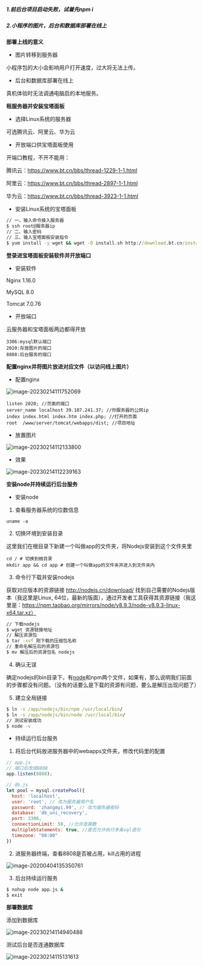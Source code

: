 ##### 1.前后台项目启动失败，试着先npm i

##### 2.小程序的图片，后台和数据库部署在线上

**部署上线的意义**

- 图片转移到服务器

小程序包的大小会影响用户打开速度，过大将无法上传。

- 后台和数据库部署在线上

真机体验时无法调通电脑启的本地服务。

**租服务器并安装宝塔面板**

- 选择Linux系统的服务器

可选腾讯云、阿里云、华为云

- 开放端口供宝塔面板使用

开端口教程，不开不能用：

腾讯云：https://www.bt.cn/bbs/thread-1229-1-1.html

阿里云：https://www.bt.cn/bbs/thread-2897-1-1.html 

华为云：https://www.bt.cn/bbs/thread-3923-1-1.html

- 安装Linux系统的宝塔面板

```cmd
// 一、输入命令接入服务器
$ ssh root@服务器ip
// 二、输入密码
// 三、输入宝塔面板安装指令
$ yum install -y wget && wget -O install.sh http://download.bt.cn/install/install_6.0.sh && sh install.sh
```



**登录进宝塔面板安装软件并开放端口**

- 安装软件

Nginx 1.16.0

MySQL 8.0

Tomcat 7.0.76

- 开放端口

云服务器和宝塔面板两边都得开放

```
3306:mysql默认端口
2020:存放图片的端口
8808:后台服务的端口
```



**配置nginx并将图片放进对应文件（以访问线上图片）**

- 配置nginx

![image-20230214111752069](https://github.com/921273651/uni-recovery/blob/sin-dev/image-20230214111752069.png)

```
listen 2020; //页面的端口
server_name localhost 39.107.241.37; //你服务器的公网ip
index index.html index.htm index.php; //打开的页面
root  /www/server/tomcat/webapps/dist; //项目地址
```

- 放置图片

![image-20230214112133800](https://github.com/921273651/uni-recovery/blob/sin-dev/image-20230214112133800.png)

- 效果

![image-20230214112239163](https://github.com/921273651/uni-recovery/blob/sin-dev/image-20230214112239163.png)

**安装node并持续运行后台服务**

- 安装node

1) 查看服务器系统的位数信息

```
uname -a
```

2) 切换环境到安装目录

这里我们在根目录下新建一个叫做app的文件夹，将Nodejs安装到这个文件夹里

```
cd / # 切换到根目录
mkdir app && cd app # 创建一个叫做app的文件夹并进入到文件夹内
```

3) 命令行下载并安装nodejs

获取对应版本的资源链接 http://nodejs.cn/download/
找到自己需要的Nodejs版本（我这里是Linux, 64位，最新的版面），通过开发者工具获得其资源链接（我这里是：https://npm.taobao.org/mirrors/node/v8.9.3/node-v8.9.3-linux-x64.tar.xz）

```cmd
// 下载nodejs
$ wget 资源链接地址
// 解压资源包
$ tar -xvf 刚下载的压缩包名称
// 重命名解压后的资源包
$ mv 解压后的资源包名 nodejs
```

4) 确认无误

确定nodejs的bin目录下，有[node](https://so.csdn.net/so/search?q=node&spm=1001.2101.3001.7020)和npm两个文件，如果有，那么说明我们前面的步骤都没有问题。（没有的话要么是下载的资源有问题，要么是解压出现问题了）

5) 建立全局链接

```cmd
$ ln -s /app/nodejs/bin/npm /usr/local/bin/
$ ln -s /app/nodejs/bin/node /usr/local/bin/
// 测试安装成功
$ node -v
```

- 持续运行后台服务

1) 将后台代码放进服务器中的webapps文件夹，修改代码里的配置

```js
// app.js
// 端口后改成8808
app.listen(8808);

// db.js
let pool = mysql.createPool({
  host: 'localhost',
  user: 'root', // 改为服务器用户名
  password: 'zhangmyi.99', // 改为服务器密码
  database: 'db_uni_recovery',
  port: 3306,
  connectionLimit: 50, //允许连接数
  multipleStatements: true, //是否允许执行多条sql语句
  timezone: "08:00"
})
```

2) 进服务器终端，查看8808是否被占用，kill占用的进程

![image-20200404135350761](https://imgconvert.csdnimg.cn/aHR0cHM6Ly90dmExLnNpbmFpbWcuY24vbGFyZ2UvMDA4MzFyU1RneTFnZGhveDgzdXIyajMxNmUwOGl3aXcuanBn?x-oss-process=image/format,png)

3) 后台持续运行服务

```cmd
$ nohup node app.js &
$ exit
```



**部署数据库**

添加到数据库

![image-20230214114940488](https://github.com/921273651/uni-recovery/blob/sin-dev/image-20230214114940488.png)

测试后台是否连通数据库

![image-20230214115131613](https://github.com/921273651/uni-recovery/blob/sin-dev/image-20230214115131613.png)

